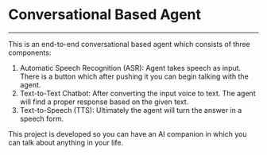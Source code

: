 # Conversational Based Agent

---

This is an end-to-end conversational based agent which consists of three components: 
1. Automatic Speech Recognition (ASR): Agent takes speech as input. There is a button which after pushing it you can begin talking with the agent.
2. Text-to-Text Chatbot: After converting the input voice to text. The agent will find a proper response based on the given text.
3. Text-to-Speech (TTS): Ultimately the agent will turn the answer in a speech form.

This project is developed so you can have an AI companion in which you can talk about anything in your life.

